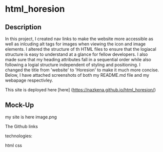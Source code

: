 # html_horesion

## Description

In this  project, I created nav links to make the website more accessible as well as inlcuding alt tags for images when viewing the icon and image elements. I altered the structure of th HTML files to ensure that the logiacal structure is easy to understand at a glance for fellow developers. I also made sure that my heading attributes fall in a sequential order while also following a logial structure independent of styling and positioning. I changed the title from 'website' to 'Horesion' to make it much more concise. Below, I have attached screenshots of both my README.md file and my webapage respectivley.

This site is deployed here [here] (https://nazkena.github.io/html_horesion/)

## Mock-Up

my site is here image.png



The Github links 

technologies:

html
css





